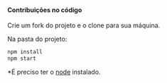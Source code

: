 #### Contribuições no código

Crie um fork do projeto e o clone para sua máquina.

Na pasta do projeto: 

```bash
npm install
npm start
```

*É preciso ter o [node](https://nodejs.org/en/) instalado.
